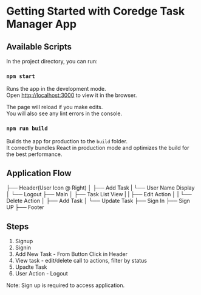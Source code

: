# Getting Started with Coredge Task Manager App

## Available Scripts

In the project directory, you can run:

### `npm start`

Runs the app in the development mode.\
Open [http://localhost:3000](http://localhost:3000) to view it in the browser.

The page will reload if you make edits.\
You will also see any lint errors in the console.


### `npm run build`

Builds the app for production to the `build` folder.\
It correctly bundles React in production mode and optimizes the build for the best performance.


## Application Flow 

├── Header(User Icon @ Right)
│   ├── Add Task
|   └── User Name Display
│   └── Logout
├── Main
│   ├── Task List View
|   |   ├── Edit Action
│   |   └── Delete Action
│   ├── Add Task
│   └── Update Task
├── Sign In
├── Sign UP
├── Footer

## Steps
 1. Signup
 2. Signin
 3. Add New Task - From Button Click in Header
 4. View task - edit/delete call to actions, filter by status
 6. Upadte Task
 7. User Action - Logout

Note: Sign up is required to access application.
